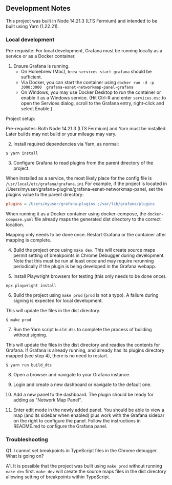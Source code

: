 
## Development Notes

This project was built in Node 14.21.3 (LTS Fermium) and intended to be built using Yarn (1.22.21).

### Local development

Pre-requisite: For local development, Grafana must be running locally as a service or as a Docker container.

1. Ensure Grafana is running.
    - On Homebrew (Mac), `brew services start grafana` should be sufficient.
    - Via Docker, you can start the container using `docker run -d -p 3000:3000  grafana-esnet-networkmap-panel-grafana`
    - On Windows, you may use Docker Desktop to run the container or enable it as a Windows service. (Hit Ctrl-R and enter
    `services.msc` to open the Services dialog, scroll to the Grafana entry, right-click and select Enable.)

Project setup:

Pre-requisites: Both Node 14.21.3 (LTS Fermium) and Yarn must be installed. Later builds may not build or your mileage may vary.

2. Install required dependencies via Yarn, as normal:

```
$ yarn install
```

3. Configure Grafana to read plugins from the parent directory of the project.

When installed as a service, the most likely place for the config file is `/usr/local/etc/grafana/grafana.ini`
For example, if the project is located in /Users/myuser/grafana-plugins/grafana-esnet-networkmap-panel, set the
plugins value to the parent directory:

```grafana.ini
plugins = /Users/myuser/grafana-plugins ;/var/lib/grafana/plugins
```

When running it as a Docker container using docker-compose, the `docker-compose.yaml` file already maps the generated
dist directory to the correct location.

Mapping only needs to be done once. Restart Grafana or the container after mapping is complete.

4. Build the project once using `make dev`. This will create source maps permit setting of breakpoints in Chrome Debugger during development. Note that this must be run at least once and may require rerunning periodically if the plugin is being developed in the Grafana webapp.

5. Install Playwright browsers for testing (this only needs to be done once).

```
npx playwright install
```

6. Build the project using `make prod` (`prod` is not a typo). A failure during signing is expected for local development.

This will update the files in the dist directory.

```
$ make prod
```

7. Run the Yarn script `build_dts` to complete the process of building without signing.

This will update the files in the dist directory and readies the contents for Grafana. If Grafana is already running,
and already has its plugins directory mapped (see step 4), there is no need to restart.

```
$ yarn run build_dts
```

8. Open a browser and navigate to your Grafana instance.

9. Login and create a new dashboard or navigate to the default one.

10. Add a new panel to the dashboard. The plugin should be ready for adding as "Network Map Panel".

11. Enter edit mode in the newly added panel. You should be able to view a map (and its sidebar when enabled) plus work with the
Grafana sidebar on the right to configure the panel. Follow the instructions in README.md to configure the Grafana panel.

### Troubleshooting

Q1. I cannot set breakpoints in TypeScript files in the Chrome debugger. What is going on?

A1. It is possible that the project was built using `make prod` without running `make dev` first. `make dev` will create the source
    maps files in the dist directory allowing setting of breakpoints within TypeScript.